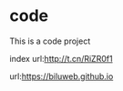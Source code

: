 # code
This is a code project

index url:<a href="http://t.cn/RiZR0f1">http://t.cn/RiZR0f1</a>

url:https://biluweb.github.io